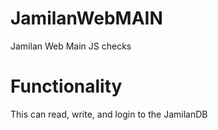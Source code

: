 # JamilanWebMAIN

Jamilan Web Main JS checks

# Functionality

This can read, write, and login to the JamilanDB
